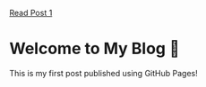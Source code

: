 <!DOCTYPE html>
<a href="post2.html">Read Post 1</a>
<html lang="en">
<head>
  <meta charset="UTF-8">
  <meta name="viewport" content="width=device-width, initial-scale=1.0">
</head>
<body>
  <h1>Welcome to My Blog 🚀</h1>
  <p>This is my first post published using GitHub Pages!</p>
</body>
</html>
